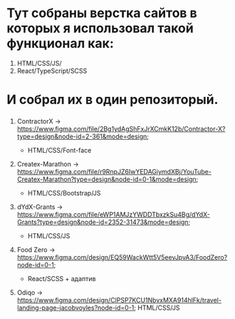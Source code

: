 # Тут собраны верстка сайтов в которых я использовал такой функционал как:
1. HTML/CSS/JS/
2. React/TypeScript/SCSS

# И собрал их в один репозиторый.

###
1. ContractorX -> https://www.figma.com/file/2Bg1ydAgShFxJrXCmkK12b/Contractor-X?type=design&node-id=2-361&mode=design;
   - HTML/CSS/Font-face

2. Createx-Marathon -> https://www.figma.com/file/r9RnpJZ6IwYEDAGiymdXBj/YouTube-Createx-Marathon?type=design&node-id=0-1&mode=design;
   - HTML/CSS/Bootstrap/JS

3. dYdX-Grants -> https://www.figma.com/file/eWP1AMJzYWDDTbxzkSu4Bg/dYdX-Grants?type=design&node-id=2352-31473&mode=design;
   - HTML/CSS/JS

4. Food Zero -> https://www.figma.com/design/EQ59WackWtt5V5eevJpvA3/FoodZero?node-id=0-1;
   - React/SCSS + адаптив

5. Odiqo -> https://www.figma.com/design/ClPSP7KCU1NbvxMXA914hlFk/travel-landing-page-jacobvoyles?node-id=0-1;
   HTML/CSS/JS